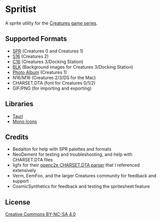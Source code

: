 # Spritist
A sprite utility for the [Creatures game series](https://creatures.wiki/).

## Supported Formats
* [SPR](https://creatures.wiki/SPR_files) (Creatures 0 and Creatures 1)
* [S16](https://creatures.wiki/S16_files) (Creatures 2)
* [C16](https://creatures.wiki/C16_files) (Creatures 3/Docking Station)
* [BLK](https://creatures.wiki/BLK_files) (Background images for Creatures 3/Docking Station)
* [Photo Album](https://sheeslostknowledge.blogspot.com/2014/12/extracting-information-from-creatures-1.html) (Creatures 1)
* N16/M16 (Creatures 2/3/DS for the Mac)
* CHARSET.DTA (font for Creatures 0/1/2)
* GIF/PNG (for importing and exporting)

## Libraries
* [Tauri](https://tauri.app/)
* [Mono Icons](https://icons.mono.company/)

## Credits
* Bedalton for help with SPR palettes and formats
* NeoDement for testing and troubleshooting, and help with CHARSET.DTA files
* ligfx for their [openc2e CHARSET.DTA parser](https://github.com/openc2e/openc2e/blob/main/src/fileformats/charsetdta.cpp) that I referenced extensively
* Verm, EemFoo, and the larger Creatures community for feedback and support
* CosmicSynthetics for feedback and testing the spritesheet feature

## License
[Creative Commons BY-NC-SA 4.0]( https://creativecommons.org/licenses/by-nc-sa/4.0/)
